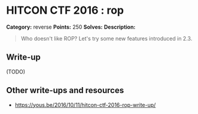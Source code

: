 # HITCON CTF 2016 : rop

**Category:** reverse
**Points:** 250
**Solves:**
**Description:**

> Who doesn't like ROP?
> Let's try some new features introduced in 2.3.

## Write-up

(TODO)

## Other write-ups and resources

* https://yous.be/2016/10/11/hitcon-ctf-2016-rop-write-up/

